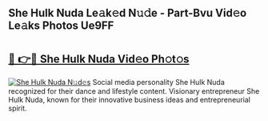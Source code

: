 ## She Hulk Nuda Le𝚊k𝚎d N𝚞𝚍e - Part-Bvu Vid𝚎o Le𝚊ks Photos Ue9FF

# <h2><a href="http://fbfg4k.evod.top/?m=She+Hulk+Nuda">🔗 👉🔴 She Hulk Nuda Vid𝚎o Ph𝚘t𝚘s</a></h2>

[![She Hulk Nuda N𝚞d𝚎s](https://i.imgur.com/8V9OHl7.gif)](http://fbfg4k.evod.top/?m=She+Hulk+Nuda)
Social media personality She Hulk Nuda recognized for their dance and lifestyle content. Visionary entrepreneur She Hulk Nuda, known for their innovative business ideas and entrepreneurial spirit. 
